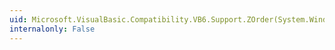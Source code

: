 ```yaml
---
uid: Microsoft.VisualBasic.Compatibility.VB6.Support.ZOrder(System.Windows.Forms.Control,System.Int32)
internalonly: False
---
```

